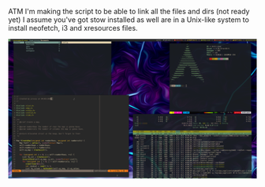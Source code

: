 ATM I'm making the script to be able to link all the files and dirs (not ready yet)
I assume you've got stow installed as well are in a Unix-like system to install
neofetch, i3 and xresources files.

![screenshot.png](a.jpg)
